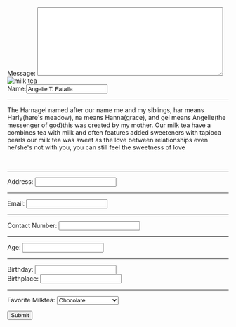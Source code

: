 <!DOCTYPE html>
<html lang="en">
  <head>
  <meta charset="UTF-8">
<meta name="description" content="This HARNAGEL MILKTEA HOUSE is named after my siblings">
    <title>HARNAGEL MILKTEA HOUSE APPLICATION</title>
</head>
<body>
<label for="message">Message:</label>
<textarea id="message" name="message" rows="10" cols="50"></textarea>
<br>
<img src="https://www.google.com/imgres?q=milk%20tea&imgurl=https%3A%2F%2Fimages.slurrp.com%2Fprod%2Frecipe_images%2Ftranscribe%2Fbeverage%2FBubble-Milk-Tea.webp%3Fimpolicy%3Dslurrp-20210601%26width%3D1200%26height%3D675&imgrefurl=https%3A%2F%2Fwww.slurrp.com%2Frecipes%2Fbubble-milk-tea-1612539895&docid=-KxhLk1Lx0MSiM&tbnid=eTg3qaymNtfV4M&vet=12ahUKEwjqzYX52PeOAxVbSGwGHUgVNZsQM3oECBwQAA..i&w=675&h=675&hcb=2&ved=2ahUKEwjqzYX52PeOAxVbSGwGHUgVNZsQM3oECBwQAA//Milk-Tea.jpg" alt="milk tea"><br>
<label for="name">Name:</label><input type="text" id="name" name="name" value="Angelie T. Fatalla"><br><hr><p>The Harnagel named after our name me and my siblings, har means Harly(hare's meadow), na means Hanna(grace), and gel means Angelie(the messenger of god)this was created by my mother. Our milk tea have a combines tea with milk and often features added sweeteners with tapioca pearls our milk tea was sweet as the love between relationships even he/she's not with you, you can still feel the sweetness of love</p>
<br><hr>
  <label for="address">Address:</label>
  <input type="text" id="address" name="address">
  <br><hr>
  <label for="email">Email:</label>
  <input type="email" id="email" name="email">
  <br><hr>
  <label for="contact">Contact Number:</label>
  <input type="tel" id="contact" name="contact">
  <br><hr>
  <label for="age">Age:</label>
  <input type="number" id="age" name="age">
  <br><hr>
  <fielset>
  <label for="birthday">Birthday:</label>
  <input type="birthdate" id="birthday" name="birthday">
  <br>
  <label for="birthplace">Birthplace:</label>
  <input type="text" id="birthplace" name="birthplace">
  </fielset>
  <br><hr>
  <label for="milktea">Favorite Milktea:</label>
  <select id="milktea" name="milktea">
    <option value="chocolate">Chocolate</option>
    <option value="cookies and cream">Cookies and Cream</option>
    <option value="vanila">Vanila</option>
    <option value="strawberry">Strawberry</option>
  </select><br>

  <button type="buttom" onclick="alert('Welcome to Harnagel')">Submit</button>
